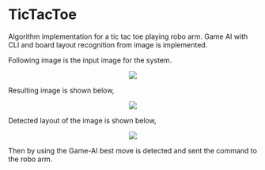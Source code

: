 # TicTacToe
 Algorithm implementation for a tic tac toe playing robo arm. Game AI with CLI and board layout recognition from image is implemented.
 
 Following image is the input image for the system. 

<p align="center"><img src="https://user-images.githubusercontent.com/25722196/70160620-cca3e580-16e0-11ea-835a-ee31a87fda21.jpg" /></p>

Resulting image is shown below,

<p align="center"><img src="https://user-images.githubusercontent.com/25722196/70160725-f826d000-16e0-11ea-9069-a6f8116d7cc3.jpg" /></p>

Detected layout of the image is shown below,

<p align="center"><img src="https://user-images.githubusercontent.com/25722196/70160852-2c01f580-16e1-11ea-9006-a5611681f779.png" /></p>

Then by using the Game-AI best move is detected and sent the command to the robo arm. 

